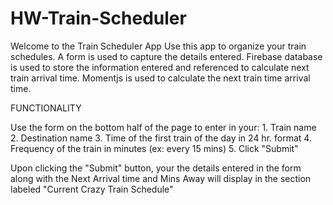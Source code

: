 # HW-Train-Scheduler

Welcome to the Train Scheduler App
Use this app to organize your train schedules.
A form is used to capture the details entered.
Firebase database is used to store the information entered and referenced to calculate next train arrival time.
Momentjs is used to calculate the next train time arrival time.

FUNCTIONALITY

Use the form on the bottom half of the page to enter in your:
    1. Train name
    2. Destination name
    3. Time of the first train of the day in 24 hr. format
    4. Frequency of the train in minutes (ex: every 15 mins)
    5. Click "Submit"

Upon clicking the "Submit" button, your the details entered in the form along with the Next Arrival time and Mins Away will display in the section labeled "Current Crazy Train Schedule"




